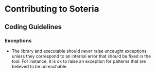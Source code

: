 # Contributing to Soteria

## Coding Guidelines

### Exceptions

- The library and executable should *never* raise uncaught exceptions unless they correspond to an internal error that should be fixed in the tool. For instance, it is ok to raise an exception for patterns that are believed to be unreachable.